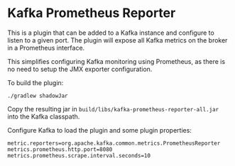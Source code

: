 # Kafka Prometheus Reporter

This is a plugin that can be added to a Kafka instance and configure to listen to a given port. The
plugin will expose all Kafka metrics on the broker in a Prometheus interface.

This simplifies configuring Kafka monitoring using Prometheus, as there is no need to setup the
JMX exporter configuration.

To build the plugin:

```
./gradlew shadowJar
```

Copy the resulting jar in `build/libs/kafka-prometheus-reporter-all.jar` into the Kafka classpath.

Configure Kafka to load the plugin and some plugin properties:

```
metric.reporters=org.apache.kafka.common.metrics.PrometheusReporter
metrics.prometheus.http.port=8080
metrics.prometheus.scrape.interval.seconds=10
```
